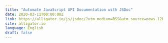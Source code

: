 ```yaml
---
title: "Automate JavaScript API Documentation with JSDoc"
date: 2020-03-11T00:00:00Z
link: https://alligator.io/js/jsdoc/?utm_medium=RSS&utm_source=news.12bit.vn
site: alligator.io
language: English
draft: false
---
```

